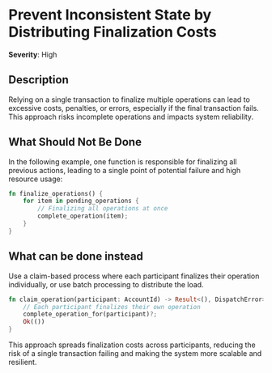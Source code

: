 # Prevent Inconsistent State by Distributing Finalization Costs

**Severity**: High

## Description

Relying on a single transaction to finalize multiple operations can lead to excessive costs, penalties, or errors,
especially if the final transaction fails. This approach risks incomplete operations and impacts system reliability.

## What Should Not Be Done

In the following example, one function is responsible for finalizing all previous actions, leading to a single point of
potential failure and high resource usage:

```rust
fn finalize_operations() {
    for item in pending_operations {
        // Finalizing all operations at once
        complete_operation(item);
    }
}
```

## What can be done instead

Use a claim-based process where each participant finalizes their operation individually, or use batch processing to
distribute the load.

```rust
fn claim_operation(participant: AccountId) -> Result<(), DispatchError> {
    // Each participant finalizes their own operation
    complete_operation_for(participant)?;
    Ok(())
}
```

This approach spreads finalization costs across participants, reducing the risk of a single transaction failing and
making the system more scalable and resilient.
